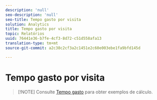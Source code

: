 ```yaml
---
description: 'null'
seo-description: 'null'
seo-title: Tempo gasto por visita
solution: Analytics
title: Tempo gasto por visita
topic: Relatórios
uuid: 76441e36-b7fe-4cf3-8d72-c51d558afa13
translation-type: tm+mt
source-git-commit: a2c38c2cf3a2c1451e2c60e003ebe1fa9bfd145d

---
```



# Tempo gasto por visita

> [!NOTE] Consulte [Tempo gasto](../../../components/c-variables/c-metrics/metrics-time-spent.md#concept_1241109A742947C9B73E5E2CA2362559) para obter exemplos de cálculo.
